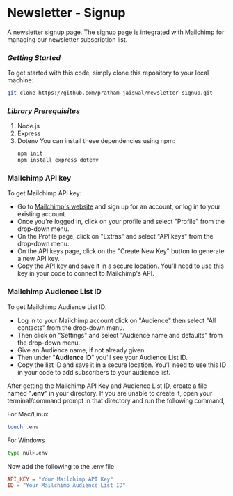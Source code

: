 # Newsletter - Signup
A newsletter signup page. The signup page is integrated with Mailchimp for managing our newsletter subscription list.

### _Getting Started_
To get started with this code, simply clone this repository to your local machine:
```bash
git clone https://github.com/pratham-jaiswal/newsletter-signup.git
```

### _Library Prerequisites_
1. Node.js
2. Express
3. Dotenv
    You can install these dependencies using npm:
    ```bash
    npm init
    npm install express dotenv
    ```
    
### Mailchimp API key
To get Mailchimp API key:
- Go to [Mailchimp's website] and sign up for an account, or log in to your existing account.
- Once you're logged in, click on your profile and select "Profile" from the drop-down menu.
- On the Profile page, click on "Extras" and select "API keys" from the drop-down menu.
- On the API keys page, click on the "Create New Key" button to generate a new API key.
- Copy the API key and save it in a secure location. You'll need to use this key in your code to connect to Mailchimp's API.

### Mailchimp Audience List ID
To get Mailchimp Audience List ID:
- Log in to your Mailchimp account click on "Audience" then select "All contacts" from the drop-down menu.
- Then click on "Settings" and select "Audience name and defaults" from the drop-down menu.
- Give an Audience name, if not already given.
- Then under "**Audience ID**" you'll see your Audience List ID.
- Copy the list ID and save it in a secure location. You'll need to use this ID in your code to add subscribers to your audience list.
    
After getting the Mailchimp API Key and Audience List ID, create a file named "**.env**" in your directory. If you are unable to create it, open your terminal/command prompt in that directory and run the following command,

For Mac/Linux
```bash
touch .env
```
For Windows
```bash
type nul>.env
```
Now add the following to the .env file
```ini
API_KEY = "Your Mailchimp API Key"
ID = "Your Mailchimp Audience List ID"
```

[//]: #
[Mailchimp's website]: <https://mailchimp.com/>